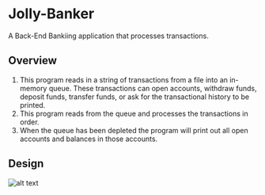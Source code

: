 # Jolly-Banker
A Back-End Bankiing application that processes transactions.

## Overview
1. This program reads in a string of transactions from a file into an in-memory queue. These transactions can open accounts, withdraw funds, deposit funds, transfer funds, or ask for the transactional history to be printed.
2. This program reads from the queue and processes the transactions in order.
3. When the queue has been depleted the program will print out all open accounts and balances in those accounts.


## Design

![alt text](https://drive.google.com/file/d/1bPpYiiSEZ9SWIHQDTvA9yJ1_FgDuP0Hb/view?usp=sharing)
